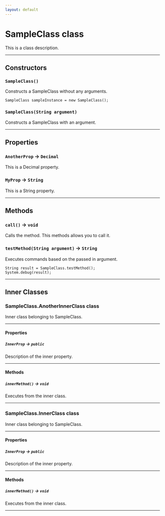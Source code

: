 ```yaml
---
layout: default
---
```

# SampleClass class

This is a class description.

---
## Constructors
### `SampleClass()`

Constructs a SampleClass without any arguments.
```<pre>
SampleClass sampleInstance = new SampleClass();
```

### `SampleClass(String argument)`

Constructs a SampleClass with an argument.

---
## Properties

### `AnotherProp` → `Decimal`

This is a Decimal property.

### `MyProp` → `String`

This is a String property.

---
## Methods
### `call()` → `void`

Calls the method. This methods allows you to call it.

### `testMethod(String argument)` → `String`

Executes commands based on the passed in argument.
```<pre>
String result = SampleClass.testMethod();
System.debug(result);
```

---
## Inner Classes

### SampleClass.AnotherInnerClass class

Inner class belonging to SampleClass.

---
#### Properties

##### `InnerProp` → `public`

Description of the inner property.

---
#### Methods
##### `innerMethod()` → `void`

Executes from the inner class.

---
### SampleClass.InnerClass class

Inner class belonging to SampleClass.

---
#### Properties

##### `InnerProp` → `public`

Description of the inner property.

---
#### Methods
##### `innerMethod()` → `void`

Executes from the inner class.

---
